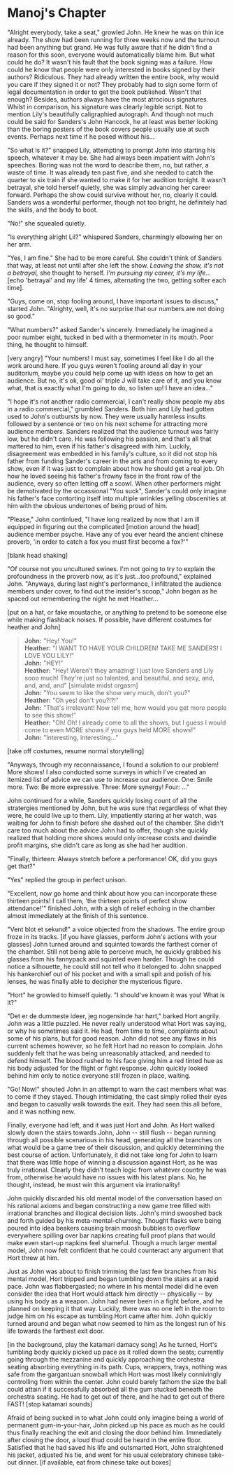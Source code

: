 Manoj's Chapter
===============

"Alright everybody, take a seat," growled John.  He knew he was on thin ice already.  The show had been running for three weeks now and the turnout had been anything but grand.  He was fully aware that if he didn't find a reason for this soon, everyone would automatically blame him.  But what could he do?  It wasn't his fault that the book signing was a failure.  How could he know that people were only interested in books signed by their authors?  Ridiculous.  They had already written the entire book, why would you care if they signed it or not?  They probably had to sign some form of legal documentation in order to get the book published.  Wasn't that enough?  Besides, authors always have the most atrocious signatures.  Whilst in comparison, his signature was clearly legible script.  Not to mention Lily's beautifully caligraphied autograph.  And though not much could be said for Sanders's John Hancock, he at least was better looking than the boring posters of the book covers people usually use at such events.  Perhaps next time if he posed without his...

"So what is it?" snapped Lily, attempting to prompt John into starting his speech, whatever it may be.  She had always been impatient with John's speeches.  Boring was not the word to describe them, no, but rather, a waste of time.  It was already ten past five, and she needed to catch the quarter to six train if she wanted to make it for her audition tonight.  It wasn't betrayal, she told herself quietly, she was simply advancing her career forward.  Perhaps the show could survive without her, no, clearly it could.  Sanders was a wonderful performer, though not too bright, he definitely had the skills, and the body to boot.

"No!" she squealed quietly.

"Is everything alright Lil?" whispered Sanders, charmingly elbowing her on her arm.

"Yes, I am fine." She had to be more careful.  She couldn't think of Sanders that way, at least not until after she left the show.  *Leaving the show, it's not a betrayal,* she thought to herself.  *I'm pursuing my career, it's my life...* [echo 'betrayal' and my life' 4 times, alternating the two, getting softer each time].

"Guys, come on, stop fooling around, I have important issues to discuss," started John.  "Alrighty, well, it's no surprise that our numbers are not doing so good."

"What numbers?" asked Sander's sincerely.  Immediately he imagined a poor number eight, tucked in bed with a thermometer in its mouth.  Poor thing, he thought to himself.

[very angry] "Your numbers!  I must say, sometimes I feel like I do all the work around here.  If you guys weren't fooling around all day in your auditorium, maybe you could help come up with ideas on how to get an audience.  But no, it's ok, good ol' triple J will take care of it, and you know what, that is exactly what I'm going to do, so listen up!  I have an idea..."

"I hope it's not another radio commercial, I can't really show people my abs in a radio commercial," grumbled Sanders.  Both him and Lily had gotten used to John's outbursts by now.  They were usually harmless insults followed by a sentence or two on his next scheme for attracting more audience members.  Sanders realized that the audience turnout was fairly low, but he didn't care.  He was following his passion, and that's all that mattered to him, even if his father's disagreed with him.  Luckily, disagreement was embedded in his family's culture, so it did not stop his father from funding Sander's career in the arts and from coming to every show, even if it was just to complain about how he should get a real job.  Oh how he loved seeing his father's frowny face in the front row of the audience, every so often letting off a scowl. When other performers might be demotivated by the occassional "You suck", Sander's could only imagine his father's face contorting itself into multiple wrinkles yelling obscenities at him with the obvious undertones of being proud of him.

"Please," John continlued, "I have long realized by now that I am ill equipped in figuring out the complicated [motion around the head] audience member psyche.  Have any of you ever heard the ancient chinese proverb, 'in order to catch a fox you must first become a fox?'"

[blank head shaking]

"Of course not you uncultured swines.  I'm not going to try to explain the profoundness in the proverb now, as it's just...too profound," explained John.  "Anyways, during last night's performance, I infiltrated the audience members under cover, to find out the insider's scoop," John began as he spaced out remembering the night he met Heather...

[put on a hat, or fake moustache, or anything to pretend to be someone else while making flashback noises.  If possible, have different costumes for heather and John]

> **John:** "Hey! You!"  
> **Heather:** "I WANT TO HAVE YOUR CHILDREN! TAKE ME SANDERS! I LOVE YOU LILY!"  
> **John:** "HEY!"  
> **Heather:** "Hey! Weren't they amazing!  I just love Sanders and Lily sooo much!  They're just so talented, and beautiful, and sexy, and, and, and, and" [simulate midst orgasm]  
> **John:** "You seem to like the show very much, don't you?"  
> **Heather:** "Oh yes! don't you?!?!"  
> **John:** "That's irrelevant!  Now tell me, how would you get more people to see this show!"  
> **Heather:** "Oh! Oh! I already come to all the shows, but I guess I would come to even MORE shows if you guys held MORE shows!"  
> **John:** "Interesting, interesting..."  

[take off costumes, resume normal storytelling]

"Anyways, through my reconnaissance, I found a solution to our problem!  More shows!  I also conducted some surveys in which I've created an itemized list of advice we can use to increase our audience.  One: Smile more.  Two:  Be more expressive.  Three:  More synergy!  Four: ..."

John continued for a while, Sanders quickly losing count of all the stratergies mentioned by John, but he was sure that regardless of what they were, he could live up to them.  Lily, impatiently staring at her watch, was waiting for John to finish before she dashed out of the chamber.  She didn't care too much about the advice John had to offer, though she quickly realized that holding more shows would only increase costs and dwindle profit margins, she didn't care as long as she had her audition.  

"Finally, thirteen:  Always stretch before a performance!  OK, did you guys get that?"

"Yes" replied the group in perfect unison.

"Excellent, now go home and think about how you can incorporate these thirteen points!  I call them, 'the thirteen points of perfect show attendance!'" finished John, with a sigh of relief echoing in the chamber almost immediately at the finish of this sentence.

"Vent blot et sekund!" a voice objected from the shadows.  The entire group froze in its tracks.  [if you have glasses, perform John's actions with your glasses] John turned around and squinted towards the farthest corner of the chamber.  Still not being able to perceive much, he quickly grabbed his glasses from his fannypack and squinted even harder.  Though he could notice a silhouette, he could still not tell who it belonged to.  John snapped his hankerchief out of his pocket and with a small spit and polish of his lenses, he was finally able to decipher the mysterious figure. 

"Hort" he growled to himself quietly.  "I should've known it was you!  What is it?"

"Det er de dummeste ideer, jeg nogensinde har hørt," barked Hort angrily.  John was a little puzzled.  He never really understood what Hort was saying, or why he sometimes said it.  He had, from time to time, complaints about some of his plans, but for good reason.  John did not see any flaws in his current schemes however, so he felt Hort had no reason to complain.  John suddenly felt that he was being unreasonably attacked, and needed to defend himself.  The blood rushed to his face giving him a red tinted hue as his body adjusted for the flight or fight response.  John quickly looked behind him only to notice everyone still frozen in place, waiting.

"Go! Now!" shouted John in an attempt to warn the cast members what was to come if they stayed.  Though intimidating, the cast simply rolled their eyes and began to casually walk towards the exit.  They had seen this all before, and it was nothing new.  

Finally, everyone had left, and it was just Hort and John.  As Hort walked slowly down the stairs towards John, John -- still flush -- began running through all possible scenarious in his head, generating all the branches on what would be a game tree of their discussion, and quickly determining the best course of action.  Unfortunately, it did not take long for John to learn that there was little hope of winning a discussion against Hort, as he was truly irrational.  Clearly they didn't teach logic from whatever country he was from, otherwise he would have no issues with his latest plans.  No, he thought, instead, he must win this argument via irrationality!

John quickly discarded his old mental model of the conversation based on his rational axioms and began constructing a new game tree filled with irrational branches and illogical decision lists.  John's mind swooshed back and forth guided by his meta-mental-churning.  Thought flasks were being poured into idea beakers causing brain moosh bubbles to overflow everywhere spilling over bar napkins creating full proof plans that would make even start-up napkins feel shameful.  Though a much larger mental model, John now felt confident that he could counteract any argument that Hort threw at him.

Just as John was about to finish trimming the last few branches from his mental model, Hort tripped and began tumbling down the stairs at a rapid pace.  John was flabbergasted; no where in his mental model did he even consider the idea that Hort would attack him directly -- physically -- by using his body as a weapon.  John had never been in a fight before, and he planned on keeping it that way.  Luckily, there was no one left in the room to judge him on his escape as tumbling Hort came after him.  John quickly turned around and began what now seemed to him as the longest run of his life towards the farthest exit door.

[in the background, play the katamari damacy song]
As he turned, Hort's tumbling body quickly picked up pace as it rolled down the seats; currently going through the mezzanine and quickly approaching the orchestra seating absorbing everything in its path. Cups, wrappers, trays, nothing was safe from the gargantuan snowball which Hort was most likely connivingly controlling from within the center.  John could barely fathom the size the ball could attain if it successfully absorbed all the gum stucked beneath the orchestra seating.  He had to get out of there, and he had to get out of there FAST!
[stop katamari sounds]

Afraid of being sucked in to what John could only imagine being a world of permanent gum-in-your-hair, John picked up his pace as much as he could thus finally reaching the exit and closing the door behind him.  Immediately after closing the door, a loud thud could be heard in the entire floor.  Satisfied that he had saved his life and outsmarted Hort, John straightened his jacket, adjusted his tie, and went for his usual celebratory chinese take-out dinner. [if available, eat from chinese take out boxes]